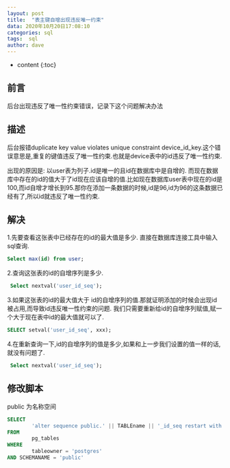 ```yaml
---
layout: post
title:  "表主键自增出现违反唯一约束"
data: 2020年10月20日17:08:10
categories: sql
tags:  sql
author: dave
---
```


* content
{:toc}
## 前言
后台出现违反了唯一性约束错误，记录下这个问题解决办法




## 描述
后台报错duplicate key value violates unique constraint device_id_key.这个错误意思是,重复的键值违反了唯一性约束.也就是device表中的id违反了唯一性约束.

>
出现的原因是: 以user表为列子.id是唯一的且id在数据库中是自增的. 而现在数据库中存在的id的值大于了id现在应该自增的值.比如现在数据库user表中现在的id是100,而id自增才增长到95.那你在添加一条数据的时候,id是96,id为96的这条数据已经有了,所以id就违反了唯一性约束.
>

## 解决
1.先要查看这张表中已经存在的id的最大值是多少. 直接在数据库连接工具中输入sql查询.

```sql
Select max(id) from user;
```
2.查询这张表的id的自增序列是多少.

```sql
 Select nextval('user_id_seq');
```

3.如果这张表的id的最大值大于 id的自增序列的值.那就证明添加的时候会出现id被占用,而导致id违反唯一性约束的问题. 我们只需要重新给id的自增序列赋值,赋一个大于现在表中id的最大值就可以了.

```sql
SELECT setval('user_id_seq', xxx);
```

4.在重新查询一下,id的自增序列的值是多少,如果和上一步我们设置的值一样的话,就没有问题了.

```sql
 Select nextval('user_id_seq');
```

## 修改脚本
public 为名称空间

```sql
SELECT
        'alter sequence public.' || TABLEname || '_id_seq restart with 20001; '
FROM
        pg_tables
WHERE
        tableowner = 'postgres'
AND SCHEMANAME = 'public'
```
